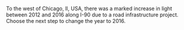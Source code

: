 <p>To the west of Chicago, Il, USA, there was a marked increase in light between 2012 and 2016 along I-90 due to a road infrastructure project. <br> Choose the next step to change the year to 2016.</p>
